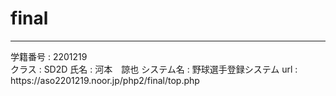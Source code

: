 <h1>final</h1>
<hr>
学籍番号 : 2201219 <br>
クラス : SD2D
氏名 : 河本　諒也
システム名 : 野球選手登録システム
url : https://aso2201219.noor.jp/php2/final/top.php